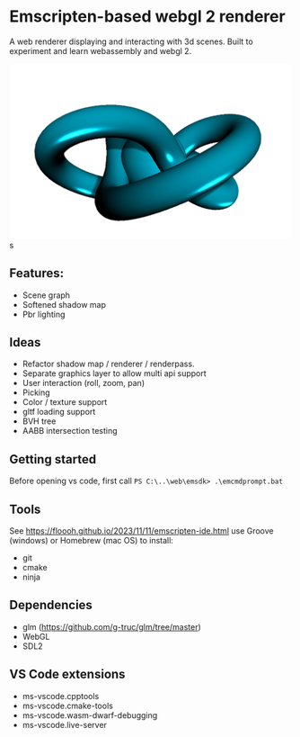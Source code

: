 # Emscripten-based webgl 2 renderer

A web renderer displaying and interacting with 3d scenes. Built to experiment and learn webassembly and webgl 2. 

![A knot mesh](/images/screenshot.png)
s
## Features: 
- Scene graph
- Softened shadow map
- Pbr lighting

## Ideas
- Refactor shadow map / renderer / renderpass. 
- Separate graphics layer to allow multi api support
- User interaction (roll, zoom, pan)
- Picking
- Color / texture support
- gltf loading support
- BVH tree
- AABB intersection testing

## Getting started
Before opening vs code, first call
`PS C:\..\web\emsdk> .\emcmdprompt.bat`

## Tools
See https://floooh.github.io/2023/11/11/emscripten-ide.html
use Groove (windows) or Homebrew (mac OS) to install:
- git
- cmake
- ninja

## Dependencies
- glm (https://github.com/g-truc/glm/tree/master)
- WebGL
- SDL2

## VS Code extensions
- ms-vscode.cpptools
- ms-vscode.cmake-tools
- ms-vscode.wasm-dwarf-debugging
- ms-vscode.live-server
